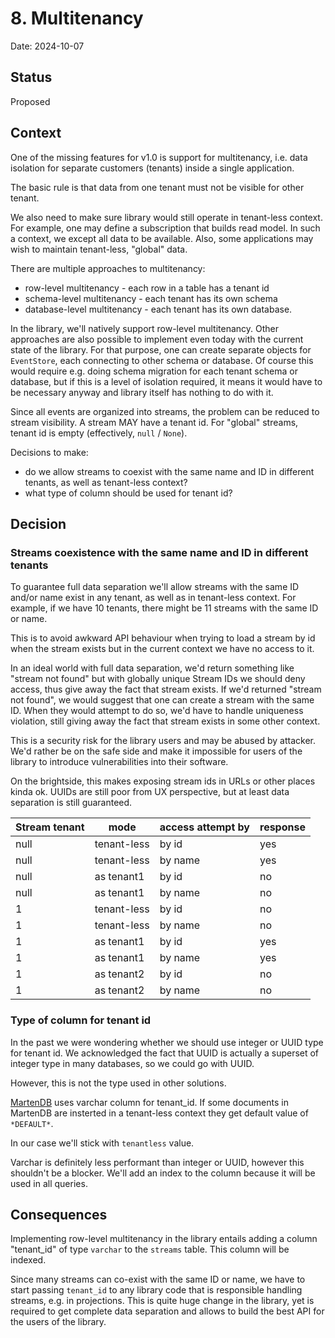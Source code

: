 # 8. Multitenancy

Date: 2024-10-07

## Status

Proposed

## Context

One of the missing features for v1.0 is support for multitenancy, i.e. data isolation for separate customers (tenants) inside a single application.

The basic rule is that data from one tenant must not be visible for other tenant.

We also need to make sure library would still operate in tenant-less context. For example, one may define a subscription that builds read model. In such a context, we except all data to be available. Also, some applications may wish to maintain tenant-less, "global" data.

There are multiple approaches to multitenancy:
- row-level multitenancy - each row in a table has a tenant id
- schema-level multitenancy - each tenant has its own schema
- database-level multitenancy - each tenant has its own database.

In the library, we'll natively support row-level multitenancy. Other approaches are also possible to implement even today with the current state of the library. For that purpose, one can create separate objects for `EventStore`, each connecting to other schema or database. Of course this would require e.g. doing schema migration for each tenant schema or database, but if this is a level of isolation required, it means it would have to be necessary anyway and library itself has nothing to do with it. 

Since all events are organized into streams, the problem can be reduced to stream visibility. A stream MAY have a tenant id. For "global" streams, tenant id is empty (effectively, `null` / `None`).

Decisions to make:
- do we allow streams to coexist with the same name and ID in different tenants, as well as tenant-less context?
- what type of column should be used for tenant id?

## Decision

### Streams coexistence with the same name and ID in different tenants

To guarantee full data separation we'll allow streams with the same ID and/or name exist in any tenant, as well as in tenant-less context. For example, if we have 10 tenants, there might be 11 streams with the same ID or name.

This is to avoid awkward API behaviour when trying to load a stream by id when the stream exists but in the current context we have no access to it.

In an ideal world with full data separation, we'd return something like "stream not found" but with globally unique Stream IDs we should deny access, thus give away the fact that stream exists. If we'd returned "stream not found", we would suggest that one can create a stream with the same ID. When they would attempt to do so, we'd have to handle uniqueness violation, still giving away the fact that stream exists in some other context. 

This is a security risk for the library users and may be abused by attacker. We'd rather be on the safe side and make it impossible for users of the library to introduce vulnerabilities into their software.

On the brightside, this makes exposing stream ids in URLs or other places kinda ok. UUIDs are still poor from UX perspective, but at least data separation is still guaranteed.

| Stream tenant | mode        | access attempt by | response |
|---------------|-------------|-------------------|----------|
| null          | tenant-less | by id             | yes      |
| null          | tenant-less | by name           | yes      |
| null          | as tenant1  | by id             | no       |
| null          | as tenant1  | by name           | no       |
| 1             | tenant-less | by id             | no       |
| 1             | tenant-less | by name           | no       |
| 1             | as tenant1  | by id             | yes      |
| 1             | as tenant1  | by name           | yes      |
| 1             | as tenant2  | by id             | no       |
| 1             | as tenant2  | by name           | no       |

### Type of column for tenant id

In the past we were wondering whether we should use integer or UUID type for tenant id. We acknowledged the fact that UUID is actually a superset of integer type in many databases, so we could go with UUID. 

However, this is not the type used in other solutions.

[MartenDB](https://martendb.io/documents/multi-tenancy.html#implementation-details) uses varchar column for tenant_id. If some documents in MartenDB are insterted in a tenant-less context they get default value of `*DEFAULT*`.

In our case we'll stick with `tenantless` value.

Varchar is definitely less performant than integer or UUID, however this shouldn't be a blocker. We'll add an index to the column because it will be used in all queries.

## Consequences

Implementing row-level multitenancy in the library entails adding a column "tenant_id" of type `varchar` to the `streams` table. This column will be indexed.

Since many streams can co-exist with the same ID or name, we have to start passing `tenant_id` to any library code that is responsible handling streams, e.g. in projections. This is quite huge change in the library, yet is required to get complete data separation and allows to build the best API for the users of the library.

